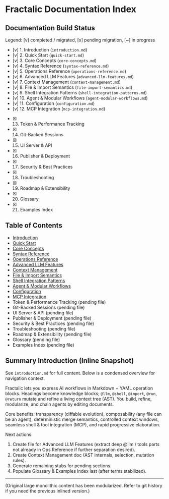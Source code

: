 # Fractalic Documentation Index

## Documentation Build Status
Legend: [v] completed / migrated, [x] pending migration, [~] in progress

- [v] 1. Introduction (`introduction.md`)
- [v] 2. Quick Start (`quick-start.md`)
- [v] 3. Core Concepts (`core-concepts.md`)
- [v] 4. Syntax Reference (`syntax-reference.md`)
- [v] 5. Operations Reference (`operations-reference.md`)
- [v] 6. Advanced LLM Features (`advanced-llm-features.md`)
- [v] 7. Context Management (`context-management.md`)
- [v] 8. File & Import Semantics (`file-import-semantics.md`)
- [v] 9. Shell Integration Patterns (`shell-integration-patterns.md`)
- [v] 10. Agent & Modular Workflows (`agent-modular-workflows.md`)
- [v] 11. Configuration (`configuration.md`)
- [v] 12. MCP Integration (`mcp-integration.md`)
- [x] 13. Token & Performance Tracking
- [x] 14. Git-Backed Sessions
- [x] 15. UI Server & API
- [x] 16. Publisher & Deployment
- [x] 17. Security & Best Practices
- [x] 18. Troubleshooting
- [x] 19. Roadmap & Extensibility
- [x] 20. Glossary
- [x] 21. Examples Index

## Table of Contents
- [Introduction](introduction.md)
- [Quick Start](quick-start.md)
- [Core Concepts](core-concepts.md)
- [Syntax Reference](syntax-reference.md)
- [Operations Reference](operations-reference.md)
- [Advanced LLM Features](advanced-llm-features.md)
- [Context Management](context-management.md)
- [File & Import Semantics](file-import-semantics.md)
- [Shell Integration Patterns](shell-integration-patterns.md)
- [Agent & Modular Workflows](agent-modular-workflows.md)
- [Configuration](configuration.md)
- [MCP Integration](mcp-integration.md)
- Token & Performance Tracking (pending file)
- Git-Backed Sessions (pending file)
- UI Server & API (pending file)
- Publisher & Deployment (pending file)
- Security & Best Practices (pending file)
- Troubleshooting (pending file)
- Roadmap & Extensibility (pending file)
- Glossary (pending file)
- Examples Index (pending file)

## Summary Introduction (Inline Snapshot)
See `introduction.md` for full content. Below is a condensed overview for navigation context.

Fractalic lets you express AI workflows in Markdown + YAML operation blocks. Headings become knowledge blocks; `@llm`, `@shell`, `@import`, `@run`, `@return` mutate and refine a living context tree (AST). You build, refine, modularize, and chain agents by editing documents.

Core benefits: transparency (diffable evolution), composability (any file can be an agent), deterministic merge semantics, controlled context windows, seamless shell & tool integration (MCP), and rapid progressive elaboration.

Next actions:
1. Create file for Advanced LLM Features (extract deep @llm / tools parts not already in Ops Reference if further separation desired).
2. Create Context Management doc (AST internals, selection, mutation rules).
3. Generate remaining stubs for pending sections.
4. Populate Glossary & Examples Index last (after terms stabilized).

---
(Original large monolithic content has been modularized. Refer to git history if you need the previous inlined version.)
